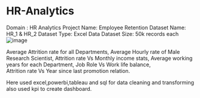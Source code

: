 # HR-Analytics

Domain : HR Analytics
Project Name: Employee Retention
Dataset Name: HR_1 & HR_2
Dataset Type: Excel Data
Dataset Size: 50k records each![image](https://github.com/user-attachments/assets/d3f7a9fb-2898-4232-8461-2530095bbf61)


Average Attrition rate for all Departments,
Average Hourly rate of Male Research Scientist,
Attrition rate Vs Monthly income stats, 
Average working years for each Department,
Job Role Vs Work life balance,  
Attrition rate Vs Year since last promotion relation.

Here used excel,powerbi,tableau and sql for data cleaning and transforming also used kpi to create dashboard.
